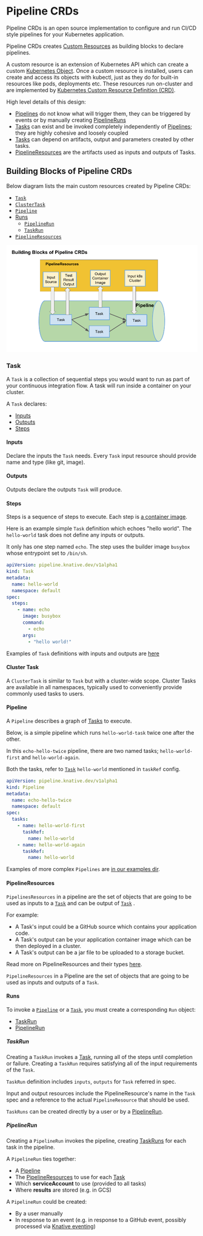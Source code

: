 # Pipeline CRDs

Pipeline CRDs is an open source implementation to configure and run CI/CD style
pipelines for your Kubernetes application.

Pipeline CRDs creates
[Custom Resources](https://kubernetes.io/docs/concepts/extend-kubernetes/api-extension/custom-resources/)
as building blocks to declare pipelines.

A custom resource is an extension of Kubernetes API which can create a custom
[Kubernetes Object](https://kubernetes.io/docs/concepts/overview/working-with-objects/kubernetes-objects/#understanding-kubernetes-objects).
Once a custom resource is installed, users can create and access its objects
with kubectl, just as they do for built-in resources like pods, deployments etc.
These resources run on-cluster and are implemented by
[Kubernetes Custom Resource Definition (CRD)](https://kubernetes.io/docs/concepts/extend-kubernetes/api-extension/custom-resources/#customresourcedefinitions).

High level details of this design:

- [Pipelines](#pipeline) do not know what will trigger them, they can be
  triggered by events or by manually creating [PipelineRuns](#pipelinerun)
- [Tasks](#task) can exist and be invoked completely independently of
  [Pipelines](#pipeline); they are highly cohesive and loosely coupled
- [Tasks](#task) can depend on artifacts, output and parameters created by other
  tasks.
- [PipelineResources](#pipelineresources) are the artifacts used as inputs and
  outputs of Tasks.

## Building Blocks of Pipeline CRDs

Below diagram lists the main custom resources created by Pipeline CRDs:

- [`Task`](#task)
- [`ClusterTask`](#clustertask)
- [`Pipeline`](#pipeline)
- [Runs](#runs)
  - [`PipelineRun`](#pipelinerun)
  - [`TaskRun`](#taskrun)
- [`PipelineResources`](#pipelineresources)

![Building Blocks](./images/building-blocks.png)

### Task

A `Task` is a collection of sequential steps you would want to run as part of
your continuous integration flow. A task will run inside a container on your
cluster.

A `Task` declares:

- [Inputs](#inputs)
- [Outputs](#outputs)
- [Steps](#steps)

#### Inputs

Declare the inputs the `Task` needs. Every `Task` input resource should provide
name and type (like git, image).

#### Outputs

Outputs declare the outputs `Task` will produce.

#### Steps

Steps is a sequence of steps to execute. Each step is
[a container image](./using.md#image-contract).

Here is an example simple `Task` definition which echoes "hello world". The
`hello-world` task does not define any inputs or outputs.

It only has one step named `echo`. The step uses the builder image `busybox`
whose entrypoint set to `/bin/sh`.

```yaml
apiVersion: pipeline.knative.dev/v1alpha1
kind: Task
metadata:
  name: hello-world
  namespace: default
spec:
  steps:
    - name: echo
      image: busybox
      command:
        - echo
      args:
        - "hello world!"
```

Examples of `Task` definitions with inputs and outputs are [here](../examples)

#### Cluster Task

A `ClusterTask` is similar to `Task` but with a cluster-wide scope. Cluster
Tasks are available in all namespaces, typically used to conveniently provide
commonly used tasks to users.

#### Pipeline

A `Pipeline` describes a graph of [Tasks](#Task) to execute.

Below, is a simple pipeline which runs `hello-world-task` twice one after the
other.

In this `echo-hello-twice` pipeline, there are two named tasks;
`hello-world-first` and `hello-world-again`.

Both the tasks, refer to [`Task`](#Task) `hello-world` mentioned in `taskRef`
config.

```yaml
apiVersion: pipeline.knative.dev/v1alpha1
kind: Pipeline
metadata:
  name: echo-hello-twice
  namespace: default
spec:
  tasks:
    - name: hello-world-first
      taskRef:
        name: hello-world
    - name: hello-world-again
      taskRef:
        name: hello-world
```

Examples of more complex `Pipelines` are [in our examples dir](../examples/).

#### PipelineResources

`PipelinesResources` in a pipeline are the set of objects that are going to be
used as inputs to a [`Task`](#Task) and can be output of [`Task`](#Task) .

For example:

- A Task's input could be a GitHub source which contains your application code.
- A Task's output can be your application container image which can be then
  deployed in a cluster.
- A Task's output can be a jar file to be uploaded to a storage bucket.

Read more on PipelineResources and their types
[here](./using.md#creating-pipelineresources).

`PipelineResources` in a Pipeline are the set of objects that are going to be
used as inputs and outputs of a `Task`.

#### Runs

To invoke a [`Pipeline`](#pipeline) or a [`Task`](#task), you must create a
corresponding `Run` object:

- [TaskRun](#taskrun)
- [PipelineRun](#pipelinerun)

##### TaskRun

Creating a `TaskRun` invokes a [Task](#task), running all of the steps until
completion or failure. Creating a `TaskRun` requires satisfying all of the input
requirements of the `Task`.

`TaskRun` definition includes `inputs`, `outputs` for `Task` referred in spec.

Input and output resources include the PipelineResource's name in the `Task`
spec and a reference to the actual `PipelineResource` that should be used.

`TaskRuns` can be created directly by a user or by a
[PipelineRun](#pipelinerun).

##### PipelineRun

Creating a `PipelineRun` invokes the pipeline, creating [TaskRuns](#taskrun) for
each task in the pipeline.

A `PipelineRun` ties together:

- A [Pipeline](#pipeline)
- The [PipelineResources](#pipelineresources) to use for each [Task](#task)
- Which **serviceAccount** to use (provided to all tasks)
- Where **results** are stored (e.g. in GCS)

A `PipelineRun` could be created:

- By a user manually
- In response to an event (e.g. in response to a GitHub event, possibly
  processed via [Knative eventing](https://github.com/knative/eventing))
